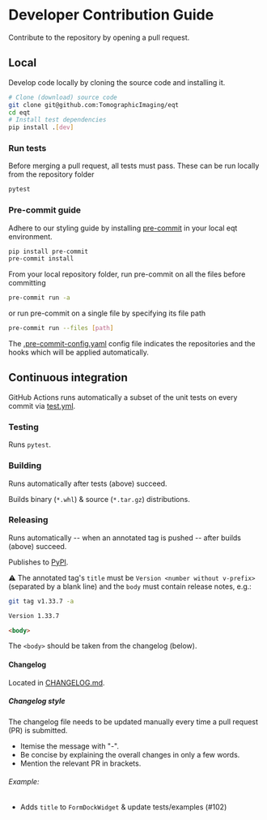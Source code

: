 # Developer Contribution Guide
Contribute to the repository by opening a pull request.

## Local
Develop code locally by cloning the source code and installing it.

```sh
# Clone (download) source code
git clone git@github.com:TomographicImaging/eqt
cd eqt
# Install test dependencies
pip install .[dev]
```

### Run tests
Before merging a pull request, all tests must pass. These can be run locally from the repository folder
```sh
pytest
```
### Pre-commit guide
Adhere to our styling guide by installing [pre-commit](https://pre-commit.com) in your local eqt environment.
```sh
pip install pre-commit
pre-commit install
```
From your local repository folder, run pre-commit on all the files before committing
```sh
pre-commit run -a
```
or run pre-commit on a single file by specifying its file path
```sh
pre-commit run --files [path]
```
The [.pre-commit-config.yaml](./.pre-commit-config.yaml) config file indicates the repositories and the hooks which will be applied automatically.

## Continuous integration

GitHub Actions runs automatically a subset of the unit tests on every commit via [test.yml](.github/workflows/test.yml).

### Testing

Runs `pytest`.

### Building

Runs automatically after tests (above) succeed.

Builds binary (`*.whl`) & source (`*.tar.gz`) distributions.

### Releasing

Runs automatically -- when an annotated tag is pushed -- after builds (above) succeed.

Publishes to [PyPI](https://pypi.org/project/eqt).

:warning: The annotated tag's `title` must be `Version <number without v-prefix>` (separated by a blank line) and the `body` must contain release notes, e.g.:

```sh
git tag v1.33.7 -a
```

```md
Version 1.33.7

<body>
```

The `<body>` should be taken from the changelog (below).

#### Changelog
Located in [CHANGELOG.md](./CHANGELOG.md).

##### Changelog style
The changelog file needs to be updated manually every time a pull request (PR) is submitted.
- Itemise the message with "-".
- Be concise by explaining the overall changes in only a few words.
- Mention the relevant PR in brackets.

###### Example:
- Adds `title` to `FormDockWidget` & update tests/examples (#102)
